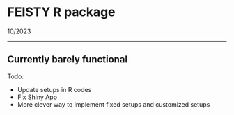 # FEISTY R package

10/2023

---
Currently barely functional
---

Todo:

- Update setups in R codes
- Fix Shiny App
- More clever way to implement fixed setups and customized setups
